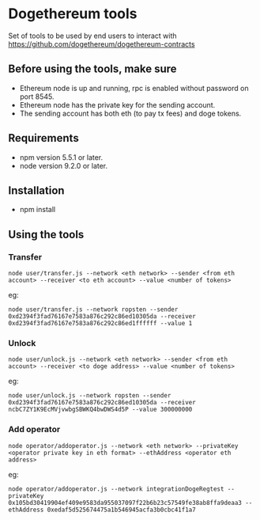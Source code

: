 # Dogethereum tools
Set of tools to be used by end users to interact with https://github.com/dogethereum/dogethereum-contracts

## Before using the tools, make sure 
- Ethereum node is up and running, rpc is enabled without password on port 8545.
- Ethereum node has the private key for the sending account. 
- The sending account has both eth (to pay tx fees) and doge tokens.

## Requirements
- npm version 5.5.1 or later.
- node version 9.2.0 or later.

## Installation
- npm install

## Using the tools

### Transfer

`node user/transfer.js --network <eth network> --sender <from eth account> --receiver <to eth account> --value <number of tokens>`

eg:

`node user/transfer.js --network ropsten --sender 0xd2394f3fad76167e7583a876c292c86ed10305da --receiver 0xd2394f3fad76167e7583a876c292c86ed1ffffff --value 1`

### Unlock

`node user/unlock.js --network <eth network> --sender <from eth account> --receiver <to doge address> --value <number of tokens>`

eg:

`node user/unlock.js --network ropsten --sender 0xd2394f3fad76167e7583a876c292c86ed10305da --receiver ncbC7ZY1K9EcMVjvwbgSBWKQ4bwDWS4d5P --value 300000000`


### Add operator

`node operator/addoperator.js --network <eth network> --privateKey <operator private key in eth format> --ethAddress <operator eth address>`

eg:

`node operator/addoperator.js --network integrationDogeRegtest --privateKey 0x105bd30419904ef409e9583da955037097f22b6b23c57549fe38ab8ffa9deaa3 --ethAddress 0xedaf5d525674475a1b546945acfa3b0cbc41f1a7`